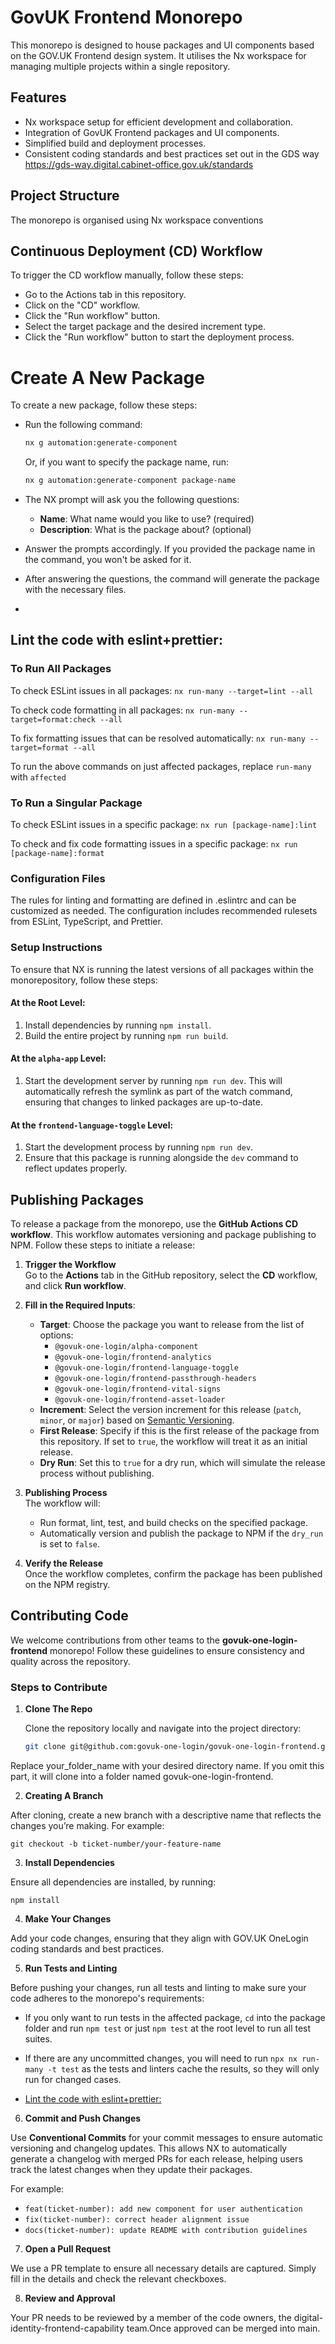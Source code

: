 # GovUK Frontend Monorepo

This monorepo is designed to house packages and UI components based on the GOV.UK Frontend design system. It utilises the Nx workspace for managing multiple projects within a single repository.

## Features

- Nx workspace setup for efficient development and collaboration.
- Integration of GovUK Frontend packages and UI components.
- Simplified build and deployment processes.
- Consistent coding standards and best practices set out in the GDS way https://gds-way.digital.cabinet-office.gov.uk/standards

## Project Structure

The monorepo is organised using Nx workspace conventions

## Continuous Deployment (CD) Workflow

To trigger the CD workflow manually, follow these steps:

- Go to the Actions tab in this repository.
- Click on the "CD" workflow.
- Click the "Run workflow" button.
- Select the target package and the desired increment type.
- Click the "Run workflow" button to start the deployment process.

# Create A New Package

To create a new package, follow these steps:

- Run the following command:

  ```bash
  nx g automation:generate-component
  ```

  Or, if you want to specify the package name, run:

  ```bash
  nx g automation:generate-component package-name
  ```

- The NX prompt will ask you the following questions:

  - **Name**: What name would you like to use? (required)
  - **Description**: What is the package about? (optional)

- Answer the prompts accordingly. If you provided the package name in the command, you won't be asked for it.

- After answering the questions, the command will generate the package with the necessary files.



-

## Lint the code with eslint+prettier:

### To Run All Packages

To check ESLint issues in all packages:
`nx run-many --target=lint --all`

To check code formatting in all packages:
`nx run-many --target=format:check --all`

To fix formatting issues that can be resolved automatically:
`nx run-many --target=format --all`

To run the above commands on just affected packages, replace `run-many` with `affected`

### To Run a Singular Package

To check ESLint issues in a specific package:
`nx run [package-name]:lint`

To check and fix code formatting issues in a specific package:
`nx run [package-name]:format`

### Configuration Files

The rules for linting and formatting are defined in .eslintrc and can be customized as needed. The configuration includes recommended rulesets from ESLint, TypeScript, and Prettier.

### Setup Instructions

To ensure that NX is running the latest versions of all packages within the monorepository, follow these steps:

#### At the Root Level:
1. Install dependencies by running `npm install`.
2. Build the entire project by running `npm run build`.

#### At the `alpha-app` Level:
1. Start the development server by running `npm run dev`.
   This will automatically refresh the symlink as part of the watch command, ensuring that changes to linked packages are up-to-date.

#### At the `frontend-language-toggle` Level:
1. Start the development process by running `npm run dev`.
2. Ensure that this package is running alongside the `dev` command to reflect updates properly.

## Publishing Packages

To release a package from the monorepo, use the **GitHub Actions CD workflow**. This workflow automates versioning and package publishing to NPM. Follow these steps to initiate a release:

1. **Trigger the Workflow**  
   Go to the **Actions** tab in the GitHub repository, select the **CD** workflow, and click **Run workflow**.

2. **Fill in the Required Inputs**:
   - **Target**: Choose the package you want to release from the list of options:
     - `@govuk-one-login/alpha-component`
     - `@govuk-one-login/frontend-analytics`
     - `@govuk-one-login/frontend-language-toggle`
     - `@govuk-one-login/frontend-passthrough-headers`
     - `@govuk-one-login/frontend-vital-signs`
     - `@govuk-one-login/frontend-asset-loader`
   - **Increment**: Select the version increment for this release (`patch`, `minor`, or `major`) based on [Semantic Versioning](https://semver.org/).
   - **First Release**: Specify if this is the first release of the package from this repository. If set to `true`, the workflow will treat it as an initial release.
   - **Dry Run**: Set this to `true` for a dry run, which will simulate the release process without publishing.

3. **Publishing Process**  
   The workflow will:
   - Run format, lint, test, and build checks on the specified package.
   - Automatically version and publish the package to NPM if the `dry_run` is set to `false`.

4. **Verify the Release**  
   Once the workflow completes, confirm the package has been published on the NPM registry.

## Contributing Code

We welcome contributions from other teams to the **govuk-one-login-frontend** monorepo! Follow these guidelines to ensure consistency and quality across the repository.

### Steps to Contribute

1. **Clone The Repo**  

   Clone the repository locally and navigate into the project directory:
   ```bash
   git clone git@github.com:govuk-one-login/govuk-one-login-frontend.git ./your_folder_name

  Replace your_folder_name with your desired directory name. If you omit this part, it will clone into a folder named govuk-one-login-frontend.

2. **Creating A Branch**

After cloning, create a new branch with a descriptive name that reflects the changes you’re making. For example:

 `git checkout -b ticket-number/your-feature-name`

3. **Install Dependencies**

Ensure all dependencies are installed, by running:

  `npm install`

4. **Make Your Changes**

Add your code changes, ensuring that they align with GOV.UK OneLogin coding standards and best practices.

5. **Run Tests and Linting**

Before pushing your changes, run all tests and linting to make sure your code adheres to the monorepo's requirements:

- If you only want to run tests in the affected package, `cd` into the package folder and run `npm test` or just `npm test` at the root level to run all test suites.
- If there are any uncommitted changes, you will need to run `npx nx run-many -t test` as the tests and linters cache the results, so they will only run for changed cases.

- [Lint the code with eslint+prettier:](#lint-the-code-with-eslintprettier)

6. **Commit and Push Changes**

Use **Conventional Commits** for your commit messages to ensure automatic versioning and changelog updates. This allows NX to automatically generate a changelog with merged PRs for each release, helping users track the latest changes when they update their packages.

For example:

- `feat(ticket-number): add new component for user authentication`
- `fix(ticket-number): correct header alignment issue`
- `docs(ticket-number): update README with contribution guidelines`

7. **Open a Pull Request**

We use a PR template to ensure all necessary details are captured. Simply fill in the details and check the relevant checkboxes. 

8. **Review and Approval**

Your PR needs to be reviewed by a member of the code owners, the digital-identity-frontend-capability team.Once approved can be merged into main.